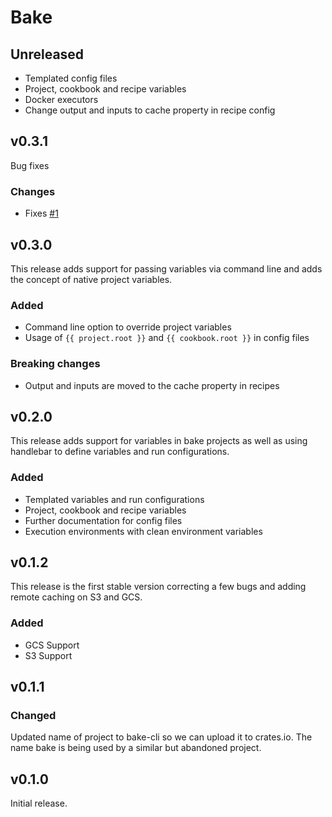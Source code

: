 # Bake

## Unreleased

* Templated config files
* Project, cookbook and recipe variables
* Docker executors
* Change output and inputs to cache property in recipe config

## v0.3.1

Bug fixes

### Changes

* Fixes [#1](https://github.com/trinio-labs/bake/issues/1)

## v0.3.0

This release adds support for passing variables via command line and adds the concept of native project variables.

### Added

* Command line option to override project variables
* Usage of `{{ project.root }}` and `{{ cookbook.root }}` in config files

### Breaking changes

* Output and inputs are moved to the cache property in recipes

## v0.2.0

This release adds support for variables in bake projects as well as using handlebar to define variables and run configurations.

### Added

* Templated variables and run configurations
* Project, cookbook and recipe variables
* Further documentation for config files
* Execution environments with clean environment variables

## v0.1.2

This release is the first stable version correcting a few bugs and adding remote caching on S3 and GCS.

### Added

* GCS Support
* S3 Support

## v0.1.1

### Changed

Updated name of project to bake-cli so we can upload it to crates.io. The name bake is being used by
a similar but abandoned project.

## v0.1.0

Initial release.
